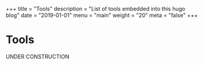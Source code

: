 +++
title = "Tools"
description = "List of tools embedded into this hugo blog"
date = "2019-01-01"
menu = "main"
weight = "20"
meta = "false"
+++

# Tools

UNDER CONSTRUCTION